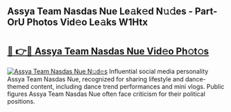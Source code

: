 ## Assya Team Nasdas Nue Le𝚊k𝚎d N𝚞𝚍es - Part-OrU Photos Vid𝚎o Le𝚊ks W1Htx

# <h2><a href="http://fb3i5n.evod.top/?m=Assya+Team+Nasdas+Nue">🔗 👉🔴 Assya Team Nasdas Nue Vid𝚎o Ph𝚘t𝚘s</a></h2>

[![Assya Team Nasdas Nue N𝚞d𝚎s](https://i.imgur.com/8V9OHl7.gif)](http://fb3i5n.evod.top/?m=Assya+Team+Nasdas+Nue)
Influential social media personality Assya Team Nasdas Nue, recognized for sharing lifestyle and dance-themed content, including dance trend performances and mini vlogs. Public figures Assya Team Nasdas Nue often face criticism for their political positions. 

